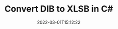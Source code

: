 ---
############################# Static ############################
layout: "auto-gen-conversion"
date: 2022-03-01T15:12:22
draft: false
otherformats: bmp dcm emf emz gif ico jp2 jpeg jpg png pps ppsx ppt pptx psb psd svg svgz tga tif tiff webp wmf wmz
breadcrumb: DIB to XLSB in C#

############################# Head ############################
head_title: "DIB to XLSB Converter in C#"
head_description: "Convert DIB to XLSB in .NET using a few lines of code. Use the GroupDocs Document Conversion API to convert over 160 file formats."

############################# Header ############################
title: "Convert DIB to XLSB in C#"
description: "DIB to XLSB conversion with a few lines of .NET code"
bg_image: "https://cms.admin.containerize.com/templates/aspose/App_Themes/V3/images/bg/header1.png"
bg_overlay: false
button:
    enable: true

############################# SubMenu ############################
submenu:
    enable: true

    left:
        img_alt: "GroupDocs.Conversion for .NET"
        image: "https://cms.admin.containerize.com/templates/groupdocs/images/product-logos/90x90-noborder/groupdocs-conversion-net.png"
        product: "GroupDocs.Conversion"
        platform: ".NET"

    

############################# About ############################
about:
    enable: true
    title: "About GroupDocs.Conversion для .NET API"
    content: |
        [GroupDocs.Conversion for .NET](https://products.groupdocs.com/conversion/net/) can be used to convert Microsoft Word, Excel, PowerPoint, PDF, Visio and other formats. GroupDocs.Conversion is a standalone API that is suitable for back-end and internal systems where high performance is required. It does not depend on any software such as Microsoft or Open Office.
    

overview:
    enable: true
    content: |
        Convert your DIB files to XLSB in .NET easily. You can use just a couple of C# code lines in any platform of your choice like - Windows, Linux, macOS.
        You can try DIB to XLSB conversion for free and evaluate conversion results quality.
        Along with simple file conversion scenarios you can try more advanced options for loading source DIB file and for saving output XLSB result. 
        
        For example, for the source DIB file you may use the following load options:

        * auto-detect file format;
        * specify password for protected files (if file format supports it);
        * replace missing fonts to preserve document appearance.
        
        There are also advanced convert options for the XLSB file:

        * convert specific document page or page range;
        * add a watermark to the converted XLSB file.

        Once conversion is completed you can save your XLSB file to the local file path or any third-party storage like FTP, Amazon S3, Google Drive, Dropbox etc.
        Please note - to convert DIB to XLSB there is no need for any additional software installed - like MS Office, Open Office, Adobe Acrobat Reader etc. 


############################# Steps ############################
steps:
    enable: true
    title_left: "Steps to convert DIB to XLSB in C#"
    content_left: |
        [GroupDocs.Conversion](https://products.groupdocs.com/conversion/net/) makes it easy for developers to convert a DIB file to XLSB with a few lines of code.

        * Create an instance of the Converter class and provide the file DIB with the full path
        * Create and set ConvertOptions for XLSB type.
        * Call the Converter.Convert method and pass the full path and format (XLSB) as a parameter
        
    title_right: "System Requirements"
    content_right: |
        Basic conversion with GroupDocs.Conversion for .NET can be done in just a few simple steps. Our APIs are supported on all major platforms and operating systems. Before executing the code below, make sure you have the following prerequisites installed on your system.

        * Operating systems: Microsoft Windows, Linux, MacOS
        * Development environments: Microsoft Visual Studio, Xamarin, MonoDevelop
        * Frameworks: .NET Framework, .NET Standard, .NET Core, Mono
        * Get the latest GroupDocs.Conversion for .NET from [Nuget](https://www.nuget.org/packages/groupdocs.conversion)
        
    code: |
        ```cs
        // Load DIB file
        var converter = new GroupDocs.Conversion.Converter("template.dib");
        // Set conversion parameters for XLSB format
        var convertOptions = converter.GetPossibleConversions()["xlsb"].ConvertOptions;
        // Convert to XLSB format
        converter.Convert("output.xlsb", convertOptions);        
        ```
        
demos:
    enable: true
    title: "DIB to XLSB Live Demo"
    content: |
       Convert DIB to XLSB now by visiting the [GroupDocs.Conversion App](https://products.groupdocs.app/conversion/family) website. Online demo has the following advantages
          

more_formats:
    enable: true
    title: "Other supported transformations DIB"
    content: "You can also convert DIB to many other file formats. Please see the list below."
       
       
back_to_top:
    enable: true
---